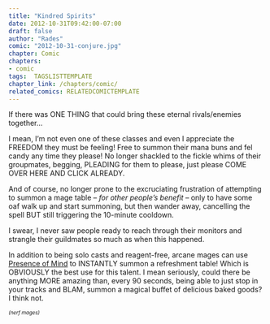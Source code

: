 ```yaml
---
title: "Kindred Spirits"
date: 2012-10-31T09:42:00-07:00
draft: false
author: "Rades"
comic: "2012-10-31-conjure.jpg"
chapter: Comic
chapters:
- comic
tags:  TAGSLISTTEMPLATE
chapter_link: /chapters/comic/
related_comics: RELATEDCOMICTEMPLATE
---
```


If there was ONE THING that could bring these eternal rivals/enemies together…


I mean, I’m not even one of these classes and even I appreciate the FREEDOM they must be feeling! Free to summon their mana buns and fel candy any time they please! No longer shackled to the fickle whims of their groupmates, begging, PLEADING for them to please, just please COME OVER HERE AND CLICK ALREADY. 


And of course, no longer prone to the excruciating frustration of attempting to summon a mage table – *for other people’s benefit* – only to have some oaf walk up and start summoning, but then wander away, cancelling the spell BUT still triggering the 10-minute cooldown.


I swear, I never saw people ready to reach through their monitors and strangle their guildmates so much as when this happened.


In addition to being solo casts and reagent-free, arcane mages can use [Presence of Mind](http://www.wowhead.com/spell=12043) to INSTANTLY summon a refreshment table! Which is OBVIOUSLY the best use for this talent. I mean seriously, could there be anything MORE amazing than, every 90 seconds, being able to just stop in your tracks and BLAM, summon a magical buffet of delicious baked goods? I think not.


<font size="-3">*(nerf mages)*</font>

